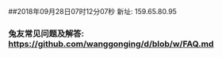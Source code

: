 ##2018年09月28日07时12分07秒 新址: 159.65.80.95
### 兔友常见问题及解答: https://github.com/wanggonging/d/blob/w/FAQ.md
